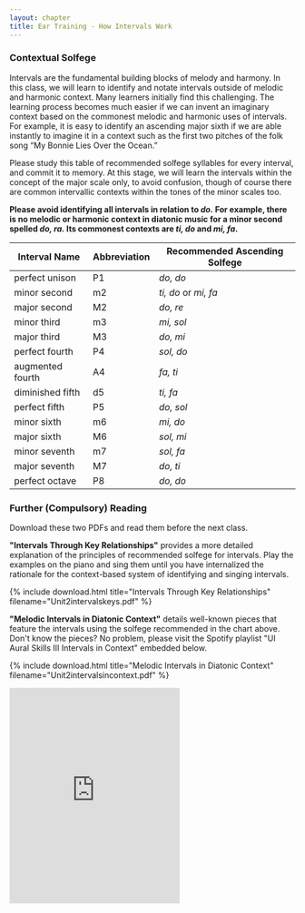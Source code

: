 ```yaml
---
layout: chapter
title: Ear Training - How Intervals Work
---
```

### Contextual Solfege

Intervals are the fundamental building blocks of melody and harmony. In this class, we will learn to identify and notate intervals outside of melodic and harmonic context. Many learners initially find this challenging. The learning process becomes much easier if we can invent an imaginary context based on the commonest melodic and harmonic uses of intervals. For example, it is easy to identify an ascending major sixth if we are able instantly to imagine it in a context such as the first two pitches of the folk song “My Bonnie Lies Over the Ocean.”

Please study this table of recommended solfege syllables for every interval, and commit it to memory. At this stage, we will learn the intervals within the concept of the major scale only, to avoid confusion, though of course there are common intervallic contexts within the tones of the minor scales too.

**Please avoid identifying all intervals in relation to *do.* For example, there is no melodic or harmonic context in diatonic music for a minor second spelled *do, ra.* Its commonest contexts are *ti, do* and *mi, fa*.**

|**Interval Name**   |**Abbreviation**|**Recommended Ascending Solfege**|
|--------------------|----------------|---------------------------------|
|perfect unison      | P1             |*do, do*                         |
|minor second        | m2             |*ti, do* or *mi, fa*             |
|major second        | M2             |*do, re*                         |
|minor third         | m3             |*mi, sol*                        |
|major third         | M3             |*do, mi*                         |
|perfect fourth      | P4             |*sol, do*                        |
|augmented fourth    | A4             |*fa, ti*                         |
|diminished fifth    | d5             |*ti, fa*                         |
|perfect fifth       | P5             |*do, sol*                        |
|minor sixth         | m6             |*mi, do*                         |
|major sixth         | M6             |*sol, mi*                        |
|minor seventh       | m7             |*sol, fa*                        |
|major seventh       | M7             |*do, ti*                         |
|perfect octave      | P8             |*do, do*                         |

### Further (Compulsory) Reading

Download these two PDFs and read them before the next class.

**"Intervals Through Key Relationships"** provides a more detailed explanation of the principles of recommended solfege for intervals. Play the examples on the piano and sing them until you have internalized the rationale for the context-based system of identifying and singing intervals.

{% include download.html title="Intervals Through Key Relationships" filename="Unit2intervalskeys.pdf" %}

**"Melodic Intervals in Diatonic Context"** details well-known pieces that feature the intervals using the solfege recommended in the chart above. Don't know the pieces? No problem, please visit the Spotify playlist "UI Aural Skills III Intervals in Context" embedded below.

{% include download.html title="Melodic Intervals in Diatonic Context" filename="Unit2intervalsincontext.pdf" %}

<iframe src="https://open.spotify.com/embed/playlist/4ivoFH5A9lbUjEN1NQtUmh" width="300" height="380" frameborder="0" allowtransparency="true" allow="encrypted-media"></iframe> 